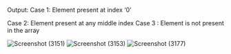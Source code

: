 Output:
Case 1: Element present at index ‘0’


Case 2: Element present at any middle index
Case 3 : Element is not present in the array

![Screenshot (3151)](https://user-images.githubusercontent.com/91931504/208166395-dd036ee9-521f-4dd0-b3ab-460174e0b13b.png)
![Screenshot (3153)](https://user-images.githubusercontent.com/91931504/208166412-7fe22498-44cc-4b02-8d03-ea7714b69350.png)
![Screenshot (3177)](https://user-images.githubusercontent.com/91931504/208166420-85f5e736-6edb-4b2e-9a51-70a3b4bf4ad3.png)

